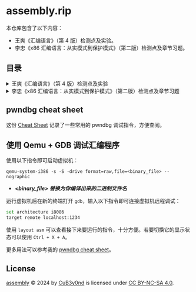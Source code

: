 # assembly.rip

本仓库包含了以下内容：

- 王爽《汇编语言》（第 4 版）检测点及实验。
- 李忠《x86 汇编语言：从实模式到保护模式》（第二版）检测点及章节习题。

## 目录

<details>
  <summary>王爽《汇编语言》（第 4 版）检测点及实验</summary>

- [第 1 章](/%E3%80%8A%E6%B1%87%E7%BC%96%E8%AF%AD%E8%A8%80%E3%80%8B%EF%BC%88%E7%AC%AC%204%20%E7%89%88%EF%BC%89/ch01/README.md)
  - [检测点 1.1](/%E3%80%8A%E6%B1%87%E7%BC%96%E8%AF%AD%E8%A8%80%E3%80%8B%EF%BC%88%E7%AC%AC%204%20%E7%89%88%EF%BC%89/ch01/README.md#检测点-11)
- [第 2 章](/%E3%80%8A%E6%B1%87%E7%BC%96%E8%AF%AD%E8%A8%80%E3%80%8B%EF%BC%88%E7%AC%AC%204%20%E7%89%88%EF%BC%89/ch02/README.md)
  - [检测点 2.1](/%E3%80%8A%E6%B1%87%E7%BC%96%E8%AF%AD%E8%A8%80%E3%80%8B%EF%BC%88%E7%AC%AC%204%20%E7%89%88%EF%BC%89/ch02/README.md#检测点-21)
  - [检测点 2.2](/%E3%80%8A%E6%B1%87%E7%BC%96%E8%AF%AD%E8%A8%80%E3%80%8B%EF%BC%88%E7%AC%AC%204%20%E7%89%88%EF%BC%89/ch02/README.md#检测点-22)
  - [检测点 2.3](/%E3%80%8A%E6%B1%87%E7%BC%96%E8%AF%AD%E8%A8%80%E3%80%8B%EF%BC%88%E7%AC%AC%204%20%E7%89%88%EF%BC%89/ch02/README.md#检测点-23)
  - [实验 1：查看 CPU 和内存，用机器指令和汇编指令编程](/%E3%80%8A%E6%B1%87%E7%BC%96%E8%AF%AD%E8%A8%80%E3%80%8B%EF%BC%88%E7%AC%AC%204%20%E7%89%88%EF%BC%89/ch02/README.md#实验-1查看-cpu-和内存用机器指令和汇编指令编程)
- [第 3 章](/%E3%80%8A%E6%B1%87%E7%BC%96%E8%AF%AD%E8%A8%80%E3%80%8B%EF%BC%88%E7%AC%AC%204%20%E7%89%88%EF%BC%89/ch03/README.md)
  - [检测点 3.1](/%E3%80%8A%E6%B1%87%E7%BC%96%E8%AF%AD%E8%A8%80%E3%80%8B%EF%BC%88%E7%AC%AC%204%20%E7%89%88%EF%BC%89/ch03/README.md#检测点-31)
  - [检测点 3.2](/%E3%80%8A%E6%B1%87%E7%BC%96%E8%AF%AD%E8%A8%80%E3%80%8B%EF%BC%88%E7%AC%AC%204%20%E7%89%88%EF%BC%89/ch03/README.md#检测点-32)
  - [实验 2：用机器指令和汇编指令编程](/%E3%80%8A%E6%B1%87%E7%BC%96%E8%AF%AD%E8%A8%80%E3%80%8B%EF%BC%88%E7%AC%AC%204%20%E7%89%88%EF%BC%89/ch03/README.md#实验-2用机器指令和汇编指令编程)
- [第 4 章](/%E3%80%8A%E6%B1%87%E7%BC%96%E8%AF%AD%E8%A8%80%E3%80%8B%EF%BC%88%E7%AC%AC%204%20%E7%89%88%EF%BC%89/ch04/README.md)
  - [实验 3：编程、编译、连接、跟踪](/%E3%80%8A%E6%B1%87%E7%BC%96%E8%AF%AD%E8%A8%80%E3%80%8B%EF%BC%88%E7%AC%AC%204%20%E7%89%88%EF%BC%89/ch04/README.md#实验-3编程编译连接跟踪)
- [第 5 章](/%E3%80%8A%E6%B1%87%E7%BC%96%E8%AF%AD%E8%A8%80%E3%80%8B%EF%BC%88%E7%AC%AC%204%20%E7%89%88%EF%BC%89/ch05/README.md)
  - [实验 4：\[bx\] 和 loop 的使用](/%E3%80%8A%E6%B1%87%E7%BC%96%E8%AF%AD%E8%A8%80%E3%80%8B%EF%BC%88%E7%AC%AC%204%20%E7%89%88%EF%BC%89/ch05/README.md#实验-4bx-和-loop-的使用)
- [第 6 章](/%E3%80%8A%E6%B1%87%E7%BC%96%E8%AF%AD%E8%A8%80%E3%80%8B%EF%BC%88%E7%AC%AC%204%20%E7%89%88%EF%BC%89/ch06/README.md)
  - [检测点 6.1](/%E3%80%8A%E6%B1%87%E7%BC%96%E8%AF%AD%E8%A8%80%E3%80%8B%EF%BC%88%E7%AC%AC%204%20%E7%89%88%EF%BC%89/ch06/README.md#检测点-61)
  - [实验 5：编写、调试具有多个段的程序](/%E3%80%8A%E6%B1%87%E7%BC%96%E8%AF%AD%E8%A8%80%E3%80%8B%EF%BC%88%E7%AC%AC%204%20%E7%89%88%EF%BC%89/ch06/README.md#实验-5编写调试具有多个段的程序)
- [第 7 章](/%E3%80%8A%E6%B1%87%E7%BC%96%E8%AF%AD%E8%A8%80%E3%80%8B%EF%BC%88%E7%AC%AC%204%20%E7%89%88%EF%BC%89/ch07/README.md)
  - [实验 6：实践课程中的程序](/%E3%80%8A%E6%B1%87%E7%BC%96%E8%AF%AD%E8%A8%80%E3%80%8B%EF%BC%88%E7%AC%AC%204%20%E7%89%88%EF%BC%89/ch07/README.md#实验-6实践课程中的程序)
- [第 8 章](/%E3%80%8A%E6%B1%87%E7%BC%96%E8%AF%AD%E8%A8%80%E3%80%8B%EF%BC%88%E7%AC%AC%204%20%E7%89%88%EF%BC%89/ch08/README.md)
  - [实验 7：寻址方式在结构化数据访问中的应用](/%E3%80%8A%E6%B1%87%E7%BC%96%E8%AF%AD%E8%A8%80%E3%80%8B%EF%BC%88%E7%AC%AC%204%20%E7%89%88%EF%BC%89/ch08/README.md#实验-7寻址方式在结构化数据访问中的应用)
- [第 9 章](/%E3%80%8A%E6%B1%87%E7%BC%96%E8%AF%AD%E8%A8%80%E3%80%8B%EF%BC%88%E7%AC%AC%204%20%E7%89%88%EF%BC%89/ch09/README.md)
  - [检测点 9.1](/%E3%80%8A%E6%B1%87%E7%BC%96%E8%AF%AD%E8%A8%80%E3%80%8B%EF%BC%88%E7%AC%AC%204%20%E7%89%88%EF%BC%89/ch09/README.md#检测点-91)
  - [检测点 9.2](/%E3%80%8A%E6%B1%87%E7%BC%96%E8%AF%AD%E8%A8%80%E3%80%8B%EF%BC%88%E7%AC%AC%204%20%E7%89%88%EF%BC%89/ch09/README.md#检测点-92)
  - [检测点 9.3](/%E3%80%8A%E6%B1%87%E7%BC%96%E8%AF%AD%E8%A8%80%E3%80%8B%EF%BC%88%E7%AC%AC%204%20%E7%89%88%EF%BC%89/ch09/README.md#检测点-93)
  - [实验 8：分析一个奇怪的程序](/%E3%80%8A%E6%B1%87%E7%BC%96%E8%AF%AD%E8%A8%80%E3%80%8B%EF%BC%88%E7%AC%AC%204%20%E7%89%88%EF%BC%89/ch09/README.md#实验-8分析一个奇怪的程序)
  - [实验 9：根据材料编程](/%E3%80%8A%E6%B1%87%E7%BC%96%E8%AF%AD%E8%A8%80%E3%80%8B%EF%BC%88%E7%AC%AC%204%20%E7%89%88%EF%BC%89/ch09/README.md#实验-9根据材料编程)
- [第 10 章](/%E3%80%8A%E6%B1%87%E7%BC%96%E8%AF%AD%E8%A8%80%E3%80%8B%EF%BC%88%E7%AC%AC%204%20%E7%89%88%EF%BC%89/ch10/README.md)
  - [检测点 10.1](/%E3%80%8A%E6%B1%87%E7%BC%96%E8%AF%AD%E8%A8%80%E3%80%8B%EF%BC%88%E7%AC%AC%204%20%E7%89%88%EF%BC%89/ch10/README.md#检测点-101)
  - [检测点 10.2](/%E3%80%8A%E6%B1%87%E7%BC%96%E8%AF%AD%E8%A8%80%E3%80%8B%EF%BC%88%E7%AC%AC%204%20%E7%89%88%EF%BC%89/ch10/README.md#检测点-102)
  - [检测点 10.3](/%E3%80%8A%E6%B1%87%E7%BC%96%E8%AF%AD%E8%A8%80%E3%80%8B%EF%BC%88%E7%AC%AC%204%20%E7%89%88%EF%BC%89/ch10/README.md#检测点-103)
  - [检测点 10.4](/%E3%80%8A%E6%B1%87%E7%BC%96%E8%AF%AD%E8%A8%80%E3%80%8B%EF%BC%88%E7%AC%AC%204%20%E7%89%88%EF%BC%89/ch10/README.md#检测点-104)
  - [检测点 10.5](/%E3%80%8A%E6%B1%87%E7%BC%96%E8%AF%AD%E8%A8%80%E3%80%8B%EF%BC%88%E7%AC%AC%204%20%E7%89%88%EF%BC%89/ch10/README.md#检测点-105)
  - [实验 10：编写子程序](/%E3%80%8A%E6%B1%87%E7%BC%96%E8%AF%AD%E8%A8%80%E3%80%8B%EF%BC%88%E7%AC%AC%204%20%E7%89%88%EF%BC%89/ch10/README.md#实验-10编写子程序)
  - [课程设计 1](/%E3%80%8A%E6%B1%87%E7%BC%96%E8%AF%AD%E8%A8%80%E3%80%8B%EF%BC%88%E7%AC%AC%204%20%E7%89%88%EF%BC%89/ch10/README.md#课程设计-1)
- [第 11 章](/%E3%80%8A%E6%B1%87%E7%BC%96%E8%AF%AD%E8%A8%80%E3%80%8B%EF%BC%88%E7%AC%AC%204%20%E7%89%88%EF%BC%89/ch11/README.md)
  - [检测点 11.1](/%E3%80%8A%E6%B1%87%E7%BC%96%E8%AF%AD%E8%A8%80%E3%80%8B%EF%BC%88%E7%AC%AC%204%20%E7%89%88%EF%BC%89/ch11/README.md#检测点-111)
  - [检测点 11.2](/%E3%80%8A%E6%B1%87%E7%BC%96%E8%AF%AD%E8%A8%80%E3%80%8B%EF%BC%88%E7%AC%AC%204%20%E7%89%88%EF%BC%89/ch11/README.md#检测点-112)

</details>

<details>
  <summary>李忠《x86 汇编语言：从实模式到保护模式》（第二版）检测点及章节习题</summary>

- [第 1 章](/%E3%80%8Ax86%20%E6%B1%87%E7%BC%96%E8%AF%AD%E8%A8%80%EF%BC%9A%E4%BB%8E%E5%AE%9E%E6%A8%A1%E5%BC%8F%E5%88%B0%E4%BF%9D%E6%8A%A4%E6%A8%A1%E5%BC%8F%E3%80%8B%EF%BC%88%E7%AC%AC%E4%BA%8C%E7%89%88%EF%BC%89/ch01/README.md)
  - [检测点 1.1](/%E3%80%8Ax86%20%E6%B1%87%E7%BC%96%E8%AF%AD%E8%A8%80%EF%BC%9A%E4%BB%8E%E5%AE%9E%E6%A8%A1%E5%BC%8F%E5%88%B0%E4%BF%9D%E6%8A%A4%E6%A8%A1%E5%BC%8F%E3%80%8B%EF%BC%88%E7%AC%AC%E4%BA%8C%E7%89%88%EF%BC%89/ch01/README.md#检测点-11)
  - [检测点 1.2](/%E3%80%8Ax86%20%E6%B1%87%E7%BC%96%E8%AF%AD%E8%A8%80%EF%BC%9A%E4%BB%8E%E5%AE%9E%E6%A8%A1%E5%BC%8F%E5%88%B0%E4%BF%9D%E6%8A%A4%E6%A8%A1%E5%BC%8F%E3%80%8B%EF%BC%88%E7%AC%AC%E4%BA%8C%E7%89%88%EF%BC%89/ch01/README.md#检测点-12)
  - [检测点 1.3](/%E3%80%8Ax86%20%E6%B1%87%E7%BC%96%E8%AF%AD%E8%A8%80%EF%BC%9A%E4%BB%8E%E5%AE%9E%E6%A8%A1%E5%BC%8F%E5%88%B0%E4%BF%9D%E6%8A%A4%E6%A8%A1%E5%BC%8F%E3%80%8B%EF%BC%88%E7%AC%AC%E4%BA%8C%E7%89%88%EF%BC%89/ch01/README.md#检测点-13)
  - [检测点 1.4](/%E3%80%8Ax86%20%E6%B1%87%E7%BC%96%E8%AF%AD%E8%A8%80%EF%BC%9A%E4%BB%8E%E5%AE%9E%E6%A8%A1%E5%BC%8F%E5%88%B0%E4%BF%9D%E6%8A%A4%E6%A8%A1%E5%BC%8F%E3%80%8B%EF%BC%88%E7%AC%AC%E4%BA%8C%E7%89%88%EF%BC%89/ch01/README.md#检测点-14)
  - [检测点 1.5](/%E3%80%8Ax86%20%E6%B1%87%E7%BC%96%E8%AF%AD%E8%A8%80%EF%BC%9A%E4%BB%8E%E5%AE%9E%E6%A8%A1%E5%BC%8F%E5%88%B0%E4%BF%9D%E6%8A%A4%E6%A8%A1%E5%BC%8F%E3%80%8B%EF%BC%88%E7%AC%AC%E4%BA%8C%E7%89%88%EF%BC%89/ch01/README.md#检测点-15)
  - [检测点 1.6](/%E3%80%8Ax86%20%E6%B1%87%E7%BC%96%E8%AF%AD%E8%A8%80%EF%BC%9A%E4%BB%8E%E5%AE%9E%E6%A8%A1%E5%BC%8F%E5%88%B0%E4%BF%9D%E6%8A%A4%E6%A8%A1%E5%BC%8F%E3%80%8B%EF%BC%88%E7%AC%AC%E4%BA%8C%E7%89%88%EF%BC%89/ch01/README.md#检测点-16)
  - [第 1 章习题](/%E3%80%8Ax86%20%E6%B1%87%E7%BC%96%E8%AF%AD%E8%A8%80%EF%BC%9A%E4%BB%8E%E5%AE%9E%E6%A8%A1%E5%BC%8F%E5%88%B0%E4%BF%9D%E6%8A%A4%E6%A8%A1%E5%BC%8F%E3%80%8B%EF%BC%88%E7%AC%AC%E4%BA%8C%E7%89%88%EF%BC%89/ch01/README.md#第-1-章习题)
- [第 2 章](/%E3%80%8Ax86%20%E6%B1%87%E7%BC%96%E8%AF%AD%E8%A8%80%EF%BC%9A%E4%BB%8E%E5%AE%9E%E6%A8%A1%E5%BC%8F%E5%88%B0%E4%BF%9D%E6%8A%A4%E6%A8%A1%E5%BC%8F%E3%80%8B%EF%BC%88%E7%AC%AC%E4%BA%8C%E7%89%88%EF%BC%89/ch02/README.md)
  - [第 2 章习题](/%E3%80%8Ax86%20%E6%B1%87%E7%BC%96%E8%AF%AD%E8%A8%80%EF%BC%9A%E4%BB%8E%E5%AE%9E%E6%A8%A1%E5%BC%8F%E5%88%B0%E4%BF%9D%E6%8A%A4%E6%A8%A1%E5%BC%8F%E3%80%8B%EF%BC%88%E7%AC%AC%E4%BA%8C%E7%89%88%EF%BC%89/ch02/README.md#第-2-章习题)
- [第 3 章](/%E3%80%8Ax86%20%E6%B1%87%E7%BC%96%E8%AF%AD%E8%A8%80%EF%BC%9A%E4%BB%8E%E5%AE%9E%E6%A8%A1%E5%BC%8F%E5%88%B0%E4%BF%9D%E6%8A%A4%E6%A8%A1%E5%BC%8F%E3%80%8B%EF%BC%88%E7%AC%AC%E4%BA%8C%E7%89%88%EF%BC%89/ch03/README.md)
  - [检测点 3.1](/%E3%80%8Ax86%20%E6%B1%87%E7%BC%96%E8%AF%AD%E8%A8%80%EF%BC%9A%E4%BB%8E%E5%AE%9E%E6%A8%A1%E5%BC%8F%E5%88%B0%E4%BF%9D%E6%8A%A4%E6%A8%A1%E5%BC%8F%E3%80%8B%EF%BC%88%E7%AC%AC%E4%BA%8C%E7%89%88%EF%BC%89/ch03/README.md#检测点-31)
  - [检测点 3.2](/%E3%80%8Ax86%20%E6%B1%87%E7%BC%96%E8%AF%AD%E8%A8%80%EF%BC%9A%E4%BB%8E%E5%AE%9E%E6%A8%A1%E5%BC%8F%E5%88%B0%E4%BF%9D%E6%8A%A4%E6%A8%A1%E5%BC%8F%E3%80%8B%EF%BC%88%E7%AC%AC%E4%BA%8C%E7%89%88%EF%BC%89/ch03/README.md#检测点-32)
  - [检测点 3.3](/%E3%80%8Ax86%20%E6%B1%87%E7%BC%96%E8%AF%AD%E8%A8%80%EF%BC%9A%E4%BB%8E%E5%AE%9E%E6%A8%A1%E5%BC%8F%E5%88%B0%E4%BF%9D%E6%8A%A4%E6%A8%A1%E5%BC%8F%E3%80%8B%EF%BC%88%E7%AC%AC%E4%BA%8C%E7%89%88%EF%BC%89/ch03/README.md#检测点-33)
  - [第 3 章习题](/%E3%80%8Ax86%20%E6%B1%87%E7%BC%96%E8%AF%AD%E8%A8%80%EF%BC%9A%E4%BB%8E%E5%AE%9E%E6%A8%A1%E5%BC%8F%E5%88%B0%E4%BF%9D%E6%8A%A4%E6%A8%A1%E5%BC%8F%E3%80%8B%EF%BC%88%E7%AC%AC%E4%BA%8C%E7%89%88%EF%BC%89/ch03/README.md#第-3-章习题)
- [第 4 章](/%E3%80%8Ax86%20%E6%B1%87%E7%BC%96%E8%AF%AD%E8%A8%80%EF%BC%9A%E4%BB%8E%E5%AE%9E%E6%A8%A1%E5%BC%8F%E5%88%B0%E4%BF%9D%E6%8A%A4%E6%A8%A1%E5%BC%8F%E3%80%8B%EF%BC%88%E7%AC%AC%E4%BA%8C%E7%89%88%EF%BC%89/ch04/README.md)
  - [检测点 4.1](/%E3%80%8Ax86%20%E6%B1%87%E7%BC%96%E8%AF%AD%E8%A8%80%EF%BC%9A%E4%BB%8E%E5%AE%9E%E6%A8%A1%E5%BC%8F%E5%88%B0%E4%BF%9D%E6%8A%A4%E6%A8%A1%E5%BC%8F%E3%80%8B%EF%BC%88%E7%AC%AC%E4%BA%8C%E7%89%88%EF%BC%89/ch04/README.md#检测点-41)
  - [第 4 章习题](/%E3%80%8Ax86%20%E6%B1%87%E7%BC%96%E8%AF%AD%E8%A8%80%EF%BC%9A%E4%BB%8E%E5%AE%9E%E6%A8%A1%E5%BC%8F%E5%88%B0%E4%BF%9D%E6%8A%A4%E6%A8%A1%E5%BC%8F%E3%80%8B%EF%BC%88%E7%AC%AC%E4%BA%8C%E7%89%88%EF%BC%89/ch04/README.md#第-4-章习题)
- [第 5 章](/%E3%80%8Ax86%20%E6%B1%87%E7%BC%96%E8%AF%AD%E8%A8%80%EF%BC%9A%E4%BB%8E%E5%AE%9E%E6%A8%A1%E5%BC%8F%E5%88%B0%E4%BF%9D%E6%8A%A4%E6%A8%A1%E5%BC%8F%E3%80%8B%EF%BC%88%E7%AC%AC%E4%BA%8C%E7%89%88%EF%BC%89/ch05/README.md)
  - [检测点 5.1](/%E3%80%8Ax86%20%E6%B1%87%E7%BC%96%E8%AF%AD%E8%A8%80%EF%BC%9A%E4%BB%8E%E5%AE%9E%E6%A8%A1%E5%BC%8F%E5%88%B0%E4%BF%9D%E6%8A%A4%E6%A8%A1%E5%BC%8F%E3%80%8B%EF%BC%88%E7%AC%AC%E4%BA%8C%E7%89%88%EF%BC%89/ch05/README.md#检测点-51)
  - [检测点 5.2](/%E3%80%8Ax86%20%E6%B1%87%E7%BC%96%E8%AF%AD%E8%A8%80%EF%BC%9A%E4%BB%8E%E5%AE%9E%E6%A8%A1%E5%BC%8F%E5%88%B0%E4%BF%9D%E6%8A%A4%E6%A8%A1%E5%BC%8F%E3%80%8B%EF%BC%88%E7%AC%AC%E4%BA%8C%E7%89%88%EF%BC%89/ch05/README.md#检测点-52)
- [第 6 章](/%E3%80%8Ax86%20%E6%B1%87%E7%BC%96%E8%AF%AD%E8%A8%80%EF%BC%9A%E4%BB%8E%E5%AE%9E%E6%A8%A1%E5%BC%8F%E5%88%B0%E4%BF%9D%E6%8A%A4%E6%A8%A1%E5%BC%8F%E3%80%8B%EF%BC%88%E7%AC%AC%E4%BA%8C%E7%89%88%EF%BC%89/ch06/README.md)
  - [检测点 6.1](/%E3%80%8Ax86%20%E6%B1%87%E7%BC%96%E8%AF%AD%E8%A8%80%EF%BC%9A%E4%BB%8E%E5%AE%9E%E6%A8%A1%E5%BC%8F%E5%88%B0%E4%BF%9D%E6%8A%A4%E6%A8%A1%E5%BC%8F%E3%80%8B%EF%BC%88%E7%AC%AC%E4%BA%8C%E7%89%88%EF%BC%89/ch06/README.md#检测点-61)
  - [检测点 6.2](/%E3%80%8Ax86%20%E6%B1%87%E7%BC%96%E8%AF%AD%E8%A8%80%EF%BC%9A%E4%BB%8E%E5%AE%9E%E6%A8%A1%E5%BC%8F%E5%88%B0%E4%BF%9D%E6%8A%A4%E6%A8%A1%E5%BC%8F%E3%80%8B%EF%BC%88%E7%AC%AC%E4%BA%8C%E7%89%88%EF%BC%89/ch06/README.md#检测点-62)
  - [检测点 6.3](/%E3%80%8Ax86%20%E6%B1%87%E7%BC%96%E8%AF%AD%E8%A8%80%EF%BC%9A%E4%BB%8E%E5%AE%9E%E6%A8%A1%E5%BC%8F%E5%88%B0%E4%BF%9D%E6%8A%A4%E6%A8%A1%E5%BC%8F%E3%80%8B%EF%BC%88%E7%AC%AC%E4%BA%8C%E7%89%88%EF%BC%89/ch06/README.md#检测点-63)
  - [检测点 6.4](/%E3%80%8Ax86%20%E6%B1%87%E7%BC%96%E8%AF%AD%E8%A8%80%EF%BC%9A%E4%BB%8E%E5%AE%9E%E6%A8%A1%E5%BC%8F%E5%88%B0%E4%BF%9D%E6%8A%A4%E6%A8%A1%E5%BC%8F%E3%80%8B%EF%BC%88%E7%AC%AC%E4%BA%8C%E7%89%88%EF%BC%89/ch06/README.md#检测点-64)
  - [检测点 6.5](/%E3%80%8Ax86%20%E6%B1%87%E7%BC%96%E8%AF%AD%E8%A8%80%EF%BC%9A%E4%BB%8E%E5%AE%9E%E6%A8%A1%E5%BC%8F%E5%88%B0%E4%BF%9D%E6%8A%A4%E6%A8%A1%E5%BC%8F%E3%80%8B%EF%BC%88%E7%AC%AC%E4%BA%8C%E7%89%88%EF%BC%89/ch06/README.md#检测点-65)
  - [第 6 章习题](/%E3%80%8Ax86%20%E6%B1%87%E7%BC%96%E8%AF%AD%E8%A8%80%EF%BC%9A%E4%BB%8E%E5%AE%9E%E6%A8%A1%E5%BC%8F%E5%88%B0%E4%BF%9D%E6%8A%A4%E6%A8%A1%E5%BC%8F%E3%80%8B%EF%BC%88%E7%AC%AC%E4%BA%8C%E7%89%88%EF%BC%89/ch06/README.md#第-6-章习题)
- [第 7 章](/%E3%80%8Ax86%20%E6%B1%87%E7%BC%96%E8%AF%AD%E8%A8%80%EF%BC%9A%E4%BB%8E%E5%AE%9E%E6%A8%A1%E5%BC%8F%E5%88%B0%E4%BF%9D%E6%8A%A4%E6%A8%A1%E5%BC%8F%E3%80%8B%EF%BC%88%E7%AC%AC%E4%BA%8C%E7%89%88%EF%BC%89/ch07/README.md)
  - [检测点 7.1](/%E3%80%8Ax86%20%E6%B1%87%E7%BC%96%E8%AF%AD%E8%A8%80%EF%BC%9A%E4%BB%8E%E5%AE%9E%E6%A8%A1%E5%BC%8F%E5%88%B0%E4%BF%9D%E6%8A%A4%E6%A8%A1%E5%BC%8F%E3%80%8B%EF%BC%88%E7%AC%AC%E4%BA%8C%E7%89%88%EF%BC%89/ch07/README.md#检测点-71)
  - [检测点 7.2](/%E3%80%8Ax86%20%E6%B1%87%E7%BC%96%E8%AF%AD%E8%A8%80%EF%BC%9A%E4%BB%8E%E5%AE%9E%E6%A8%A1%E5%BC%8F%E5%88%B0%E4%BF%9D%E6%8A%A4%E6%A8%A1%E5%BC%8F%E3%80%8B%EF%BC%88%E7%AC%AC%E4%BA%8C%E7%89%88%EF%BC%89/ch07/README.md#检测点-72)
  - [检测点 7.3](/%E3%80%8Ax86%20%E6%B1%87%E7%BC%96%E8%AF%AD%E8%A8%80%EF%BC%9A%E4%BB%8E%E5%AE%9E%E6%A8%A1%E5%BC%8F%E5%88%B0%E4%BF%9D%E6%8A%A4%E6%A8%A1%E5%BC%8F%E3%80%8B%EF%BC%88%E7%AC%AC%E4%BA%8C%E7%89%88%EF%BC%89/ch07/README.md#检测点-73)
  - [检测点 7.4](/%E3%80%8Ax86%20%E6%B1%87%E7%BC%96%E8%AF%AD%E8%A8%80%EF%BC%9A%E4%BB%8E%E5%AE%9E%E6%A8%A1%E5%BC%8F%E5%88%B0%E4%BF%9D%E6%8A%A4%E6%A8%A1%E5%BC%8F%E3%80%8B%EF%BC%88%E7%AC%AC%E4%BA%8C%E7%89%88%EF%BC%89/ch07/README.md#检测点-74)
  - [检测点 7.5](/%E3%80%8Ax86%20%E6%B1%87%E7%BC%96%E8%AF%AD%E8%A8%80%EF%BC%9A%E4%BB%8E%E5%AE%9E%E6%A8%A1%E5%BC%8F%E5%88%B0%E4%BF%9D%E6%8A%A4%E6%A8%A1%E5%BC%8F%E3%80%8B%EF%BC%88%E7%AC%AC%E4%BA%8C%E7%89%88%EF%BC%89/ch07/README.md#检测点-75)
  - [第 7 章习题](/%E3%80%8Ax86%20%E6%B1%87%E7%BC%96%E8%AF%AD%E8%A8%80%EF%BC%9A%E4%BB%8E%E5%AE%9E%E6%A8%A1%E5%BC%8F%E5%88%B0%E4%BF%9D%E6%8A%A4%E6%A8%A1%E5%BC%8F%E3%80%8B%EF%BC%88%E7%AC%AC%E4%BA%8C%E7%89%88%EF%BC%89/ch07/README.md#第-7-章习题)
- [第 8 章](/%E3%80%8Ax86%20%E6%B1%87%E7%BC%96%E8%AF%AD%E8%A8%80%EF%BC%9A%E4%BB%8E%E5%AE%9E%E6%A8%A1%E5%BC%8F%E5%88%B0%E4%BF%9D%E6%8A%A4%E6%A8%A1%E5%BC%8F%E3%80%8B%EF%BC%88%E7%AC%AC%E4%BA%8C%E7%89%88%EF%BC%89/ch08/README.md)
  - [检测点 8.1](/%E3%80%8Ax86%20%E6%B1%87%E7%BC%96%E8%AF%AD%E8%A8%80%EF%BC%9A%E4%BB%8E%E5%AE%9E%E6%A8%A1%E5%BC%8F%E5%88%B0%E4%BF%9D%E6%8A%A4%E6%A8%A1%E5%BC%8F%E3%80%8B%EF%BC%88%E7%AC%AC%E4%BA%8C%E7%89%88%EF%BC%89/ch08/README.md#检测点-81)

</details>

## pwndbg cheat sheet

这份 [Cheat Sheet](misc/pwndbg-cheat-sheet.md) 记录了一些常用的 pwndbg 调试指令，方便查阅。

## 使用 Qemu + GDB 调试汇编程序

使用以下指令即可启动虚拟机：

```shell
qemu-system-i386 -s -S -drive format=raw,file=<binary_file> --nographic
```

- ***<binary_file> 替换为你编译出来的二进制文件名***

运行虚拟机后在新的终端打开 `gdb`，输入以下指令即可连接虚拟机远程调试：

```bash
set architecture i8086
target remote localhost:1234
```

使用 `layout asm` 可以查看接下来要运行的指令，十分方便。若要切换它的显示状态可以使用 `Ctrl + X + A`。

更多用法可以参考我的 [pwndbg cheat sheet](https://github.com/CuB3y0nd/assembly/blob/master/misc/pwndbg-cheat-sheet.md#layout-%E5%B0%8F%E7%AA%97)。

## License

[assembly](https://github.com/CuB3y0nd/assembly/) © 2024 by [CuB3y0nd](https://assembly.rip/) is licensed under [CC BY-NC-SA 4.0](https://creativecommons.org/licenses/by-nc-sa/4.0/).
